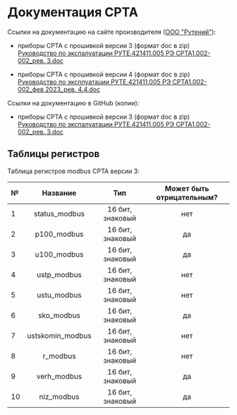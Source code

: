 # Документация СРТА

Ссылки на документацию на сайте производителя ([ООО "Рутений"][0]):

- приборы СРТА с прошивкой версии 3 (формат doc в zip)
[Руководство по экспалуатации РУТЕ.421411.005 РЭ СРТА1.002-002_рев. 3.doc][1]

- приборы СРТА с прошивкой версии 4 (формат doc в zip)
[Руководство по эксплуатации РУТЕ.421411.005 РЭ СРТА1.002-002_фев 2023_рев. 4.4.doc][2]

Ссылки на документацию в GitHub (копии):

- приборы СРТА с прошивкой версии 3 (формат doc в zip)
[Руководство по экспалуатации РУТЕ.421411.005 РЭ СРТА1.002-002_рев. 3.doc][3]

## Таблицы регистров

Таблица регистров modbus СРТА версии 3:

| №             | Название  | Тип | Может быть отрицательным? |
|:------------- |:---------------:| :-------------:| :-------------:|
| 1         | status_modbus       | 16 бит, знаковый        | нет |
| 2         | p100_modbus        | 16 бит, знаковый        | да |
| 3         | u100_modbus      | 16 бит, знаковый        | да |
| 4         | ustp_modbus | 16 бит, знаковый        | нет |
| 5         | ustu_modbus | 16 бит, знаковый        | нет |
| 6         | sko_modbus | 16 бит, знаковый        | да |
| 7         | ustskomin_modbus | 16 бит, знаковый        | нет |
| 8         | r_modbus | 16 бит, знаковый        | нет |
| 9         | verh_modbus | 16 бит, знаковый        | да |
| 10         | niz_modbus | 16 бит, знаковый        | да |


[0]: http://rute.ru/index.php?id=srta1002-002
[1]: http://rute.ru/files/SRTA_BS204_R3.zip
[2]: http://rute.ru/files/SRTA_BS204.zip

[3]: https://github.com/SVrz/APK-SrtaReg/blob/main/manuals/%D0%A0%D1%83%D0%BA%D0%BE%D0%B2%D0%BE%D0%B4%D1%81%D1%82%D0%B2%D0%BE%20%D0%BF%D0%BE%20%D1%8D%D0%BA%D1%81%D0%BF%D0%B0%D0%BB%D1%83%D0%B0%D1%82%D0%B0%D1%86%D0%B8%D0%B8%20%D0%A0%D0%A3%D0%A2%D0%95.421411.005%20%D0%A0%D0%AD%20%D0%A1%D0%A0%D0%A2%D0%901.002-002_%D1%80%D0%B5%D0%B2.%203.1.doc

